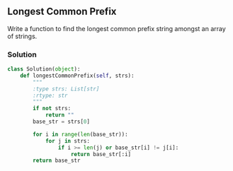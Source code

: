 ## Longest Common Prefix

Write a function to find the longest common prefix string amongst an array of strings.

### Solution

```python
class Solution(object):
    def longestCommonPrefix(self, strs):
        """
        :type strs: List[str]
        :rtype: str
        """
        if not strs:
            return ""
        base_str = strs[0]

        for i in range(len(base_str)):
            for j in strs:
                if i >= len(j) or base_str[i] != j[i]:
                    return base_str[:i]
        return base_str

```
